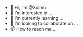 - 👋 Hi, I’m @Xolmu
- 👀 I’m interested in ...
- 🌱 I’m currently learning ...
- 💞️ I’m looking to collaborate on ...
- 📫 How to reach me ...

<!---
Xolmu/Xolmu is a ✨ special ✨ repository because its `README.md` (this file) appears on your GitHub profile.
You can click the Preview link to take a look at your changes.
--->
